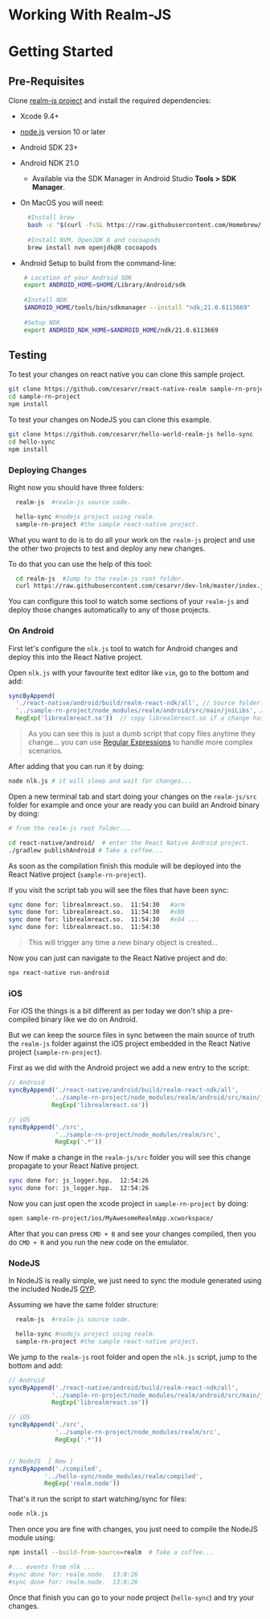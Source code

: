 # Working With Realm-JS

# Getting Started


## Pre-Requisites 

Clone [realm-js project](https://github.com/realm/realm-js) and install the required dependencies:

- Xcode 9.4+
- [node.js](https://nodejs.org/en/) version 10 or later
- Android SDK 23+
- Android NDK 21.0
  - Available via the SDK Manager in Android Studio **Tools > SDK Manager**.
  
- On MacOS you will need:
  ```sh
    #Install brew 
    bash -c "$(curl -fsSL https://raw.githubusercontent.com/Homebrew/install/master/install.sh)" 
    
    #Install NVM, OpenJDK 8 and cocoapods
    brew install nvm openjdk@8 cocoapods
   ```
 - Android Setup to build from the command-line: 
   ```sh
    # Location of your Android SDK
    export ANDROID_HOME=$HOME/Library/Android/sdk
    
    #Install NDK 
    $ANDROID_HOME/tools/bin/sdkmanager --install "ndk;21.0.6113669"
    
    #Setup NDK
    export ANDROID_NDK_HOME=$ANDROID_HOME/ndk/21.0.6113669 
    ```


## Testing

To test your changes on react native you can clone this sample project.

```sh
git clone https://github.com/cesarvr/react-native-realm sample-rn-project
cd sample-rn-project
npm install
```

To test your changes on NodeJS you can clone this example.

```sh
git clone https://github.com/cesarvr/hello-world-realm-js hello-sync
cd hello-sync
npm install
```


### Deploying Changes

Right now you should have three folders:

```sh
  realm-js  #realm-js source code.

  hello-sync #nodejs project using realm.
  sample-rn-project #the sample react-native project.
```

What you want to do is to do all your work on the ```realm-js``` project and use the other two projects to test and deploy any new changes.

To do that you can use the help of this tool:

```sh
  cd realm-js  #Jump to the realm-js root folder.
  curl https://raw.githubusercontent.com/cesarvr/dev-lnk/master/index.js -o nlk.js #Download the file in there.
```

You can configure this tool to watch some sections of your ``realm-js`` and deploy those changes automatically to any of those projects.

### On Android


First let's configure the ```nlk.js``` tool to watch for Android changes and deploy this into the React Native project.

Open ```nlk.js``` with your favourite text editor like ``vim``, go to the bottom and add:

```js
syncByAppend(
  './react-native/android/build/realm-react-ndk/all', // Source folder...
  '../sample-rn-project/node_modules/realm/android/src/main/jniLibs', // Target folder...
  RegExp('librealmreact.so'))  // copy librealmreact.so if a change has been detected...
```
> As you can see this is just a dumb script that copy files anytime they change... you can use [Regular Expressions](https://developer.mozilla.org/en-US/docs/Web/JavaScript/Guide/Regular_Expressions) to handle more complex scenarios.


After adding that you can run it by doing:

```sh
node nlk.js # it will sleep and wait for changes...
```

Open a new terminal tab and start doing your changes on the ``realm-js/src`` folder for example and once your are ready you can build an Android binary by doing:

```sh
# from the realm-js root folder...

cd react-native/android/  # enter the React Native Android project.
./gradlew publishAndroid # Take a coffee...
```

As soon as the compilation finish this module will be deployed into the React Native project (``sample-rn-project``).


If you visit the script tab you will see the files that have been sync:

```sh
sync done for: librealmreact.so.  11:54:30   #arm
sync done for: librealmreact.so.  11:54:30   #x86
sync done for: librealmreact.so.  11:54:30   #x64 ...
sync done for: librealmreact.so.  11:54:30

```
> This will trigger any time a new binary object is created...


Now you can just can navigate to the React Native project and do:

```sh
npx react-native run-android
```



### iOS

For iOS the things is a bit different as per today we don't ship a pre-compiled binary like we do on Android.

But we can keep the source files in sync between the main source of truth the ``realm-js`` folder against the iOS project embedded in the React Native project (```sample-rn-project```). 

First as we did with the Android project we add a new entry to the script:

```js
// Android
syncByAppend('./react-native/android/build/realm-react-ndk/all',
            '../sample-rn-project/node_modules/realm/android/src/main/jniLibs',
            RegExp('librealmreact.so'))

// iOS
syncByAppend('./src',
             '../sample-rn-project/node_modules/realm/src',
             RegExp('.*'))    
```

Now if make a change in the ```realm-js/src``` folder you will see this change propagate to your React Native project.

```sh
sync done for: js_logger.hpp.  12:54:26
sync done for: js_logger.hpp.  12:54:26
```

Now you can just open the xcode project in ```sample-rn-project``` by doing:

```sh
open sample-rn-project/ios/MyAwesomeRealmApp.xcworkspace/
```

After that you can press ```CMD + B``` and see your changes compiled, then you do ```CMD + R``` and you run the new code on the emulator.


### NodeJS

In NodeJS is really simple, we just need to sync the module generated using the included NodeJS [GYP](https://gyp.gsrc.io/).

Assuming we have the same folder structure:


```sh
  realm-js  #realm-js source code.

  hello-sync #nodejs project using realm.
  sample-rn-project #the sample react-native project.
```

We jump to the ``realm-js`` root folder and open the ```nlk.js``` script, jump to the bottom and add:

```js
// Android
syncByAppend('./react-native/android/build/realm-react-ndk/all',
            '../sample-rn-project/node_modules/realm/android/src/main/jniLibs',
            RegExp('librealmreact.so'))

// iOS
syncByAppend('./src',
             '../sample-rn-project/node_modules/realm/src',
             RegExp('.*'))    


// NodeJS  [ New ]
syncByAppend('./compiled',
          '../hello-sync/node_modules/realm/compiled',
          RegExp('realm.node'))

```

That's it run the script to start watching/sync for files:

```sh
node nlk.js
```

Then once you are fine with changes, you just need to compile the NodeJS module using:

```sh
npm install --build-from-source=realm  # Take a coffee...

#... events from nlk ...
#sync done for: realm.node.  13:8:26
#sync done for: realm.node.  13:8:26

```

Once that finish you can go to your node project (``hello-sync``) and try your changes.
